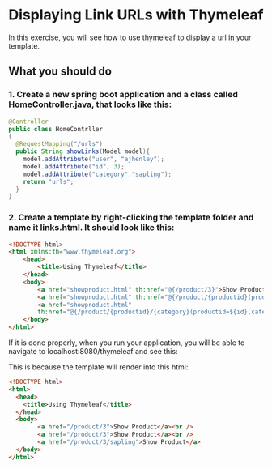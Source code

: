 # Displaying Link URLs with Thymeleaf

In this exercise, you will see how to use thymeleaf to display a url in your template.

## What you should do

### 1. Create a new spring boot application and a class called HomeController.java, that looks like this:
```java
@Controller
public class HomeContrller
{
  @RequestMapping("/urls")
  public String showLinks(Model model){
    model.addAttribute("user", "ajhenley");
    model.addAttribute("id", 3);
    model.addAttribute("category","sapling");
    return "urls";
  }
}
```

### 2. Create a template by right-clicking the template folder and name it links.html. It should look like this:
```html
<!DOCTYPE html>
<html xmlns:th="www.thymeleaf.org">
    <head>
        <title>Using Thymeleaf</title>
    </head>
    <body>
        <a href="showproduct.html" th:href="@{/product/3}">Show Product</a><br />
        <a href="showproduct.html" th:href="@{/product/{productid}(productid=${id})}">Show Product</a><br />
        <a href="showproduct.html" 
        th:href="@{/product/{productid}/{category}(productid=${id},category=${category})}">Show Product</a>
    </body>
</html>
```

If it is done properly, when you run your application, you will be able to navigate to localhost:8080/thymeleaf 
and see this:

This is because the template will render into this html:

```html
<!DOCTYPE html>
<html>
  <head>
    <title>Using Thymeleaf</title>
  </head>
  <body>
        <a href="/product/3">Show Product</a><br />
        <a href="/product/3">Show Product</a><br />
        <a href="/product/3/sapling">Show Product</a>
  </body>
</html>
```
